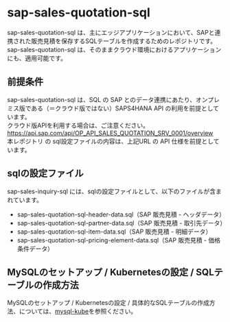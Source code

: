 # sap-sales-quotation-sql  

sap-sales-quotation-sql は、主にエッジアプリケーションにおいて、SAPと連携された販売見積を保存するSQLテーブルを作成するためのレポジトリです。  
sap-sales-quotation-sql は、そのままクラウド環境におけるアプリケーションにも、適用可能です。  

## 前提条件  
sap-sales-quotation-sql は、SQL の SAP とのデータ連携にあたり、オンプレミス版である（＝クラウド版ではない）SAPS4HANA API の利用を前提としています。  
クラウド版APIを利用する場合は、ご注意ください。  
https://api.sap.com/api/OP_API_SALES_QUOTATION_SRV_0001/overview  
本レポジトリ の sql設定ファイルの内容は、上記URL の API 仕様を前提としています。    

## sqlの設定ファイル

sap-sales-inquiry-sql には、sqlの設定ファイルとして、以下のファイルが含まれています。  

* sap-sales-quotation-sql-header-data.sql（SAP 販売見積 - ヘッダデータ）
* sap-sales-quotation-sql-partner-data.sql（SAP 販売見積 - 取引先データ）
* sap-sales-quotation-sql-item-data.sql（SAP 販売見積 - 明細データ）  
* sap-sales-quotation-sql-pricing-element-data.sql（SAP 販売見積 - 価格条件データ）  

## MySQLのセットアップ / Kubernetesの設定 / SQLテーブルの作成方法

MySQLのセットアップ / Kubernetesの設定 / 具体的なSQLテーブルの作成方法、については、[mysql-kube](https://github.com/latonaio/mysql-kube)を参照ください。
